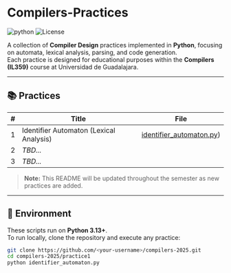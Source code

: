 # Compilers-Practices
![python](https://img.shields.io/badge/python-3670A0?style=for-the-badge&logo=python&logoColor=ffdd54)
![License](https://img.shields.io/badge/-MIT-black?style=for-the-badge&logo=opensourceinitiative&logoColor=white)

A collection of **Compiler Design** practices implemented in **Python**, focusing on automata, lexical analysis, parsing, and code generation.  
Each practice is designed for educational purposes within the **Compilers (IL359)** course at Universidad de Guadalajara.

---

## 📚 Practices
| # | Title | File |
|---|-------|------|
| 1 | Identifier Automaton (Lexical Analysis) | [identifier_automaton.py](https://github.com/joseluis-hd/Compilers/blob/main/Module%20I/1_automaton.py)) |
| 2 | *TBD...* |  |
| 3 | *TBD...* |  |

> **Note:** This README will be updated throughout the semester as new practices are added.

---

## 🧩 Environment
These scripts run on **Python 3.13+**.  
To run locally, clone the repository and execute any practice:

```bash
git clone https://github.com/<your-username>/compilers-2025.git
cd compilers-2025/practice1
python identifier_automaton.py
